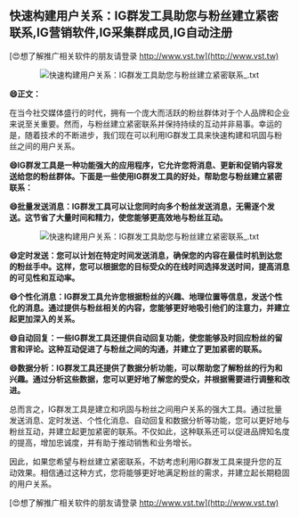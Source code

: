 ## **快速构建用户关系：IG群发工具助您与粉丝建立紧密联系,IG营销软件,IG采集群成员,IG自动注册**

[😍想了解推广相关软件的朋友请登录 http://www.vst.tw](http://www.vst.tw)

 <center><img src="https://vst.tw/MP4/tuiguang/png/6.png" alt="快速构建用户关系：IG群发工具助您与粉丝建立紧密联系_.txt"></center>

**😄正文：**

在当今社交媒体盛行的时代，拥有一个庞大而活跃的粉丝群体对于个人品牌和企业来说至关重要。然而，与粉丝建立紧密联系并保持持续的互动并非易事。幸运的是，随着技术的不断进步，我们现在可以利用IG群发工具来快速构建和巩固与粉丝之间的用户关系。

**😄IG群发工具是一种功能强大的应用程序，它允许您将消息、更新和促销内容发送给您的粉丝群体。下面是一些使用IG群发工具的好处，帮助您与粉丝建立紧密联系：**

**😄批量发送消息：IG群发工具可以让您同时向多个粉丝发送消息，无需逐个发送。这节省了大量时间和精力，使您能够更高效地与粉丝互动。**

 <center><img src="https://vst.tw/MP4/tuiguang/png/7.png" alt="快速构建用户关系：IG群发工具助您与粉丝建立紧密联系_.txt"></center>

**😄定时发送：您可以计划在特定时间发送消息，确保您的内容在最佳时机到达您的粉丝手中。这样，您可以根据您的目标受众的在线时间选择发送时间，提高消息的可见性和互动率。**

**😄个性化消息：IG群发工具允许您根据粉丝的兴趣、地理位置等信息，发送个性化的消息。通过提供与粉丝相关的内容，您能够更好地吸引他们的注意力，并建立起更加深入的关系。**

**😄自动回复：一些IG群发工具还提供自动回复功能，使您能够及时回应粉丝的留言和评论。这种互动促进了与粉丝之间的沟通，并建立了更加紧密的联系。**

**😄数据分析：IG群发工具还提供了数据分析功能，可以帮助您了解粉丝的行为和兴趣。通过分析这些数据，您可以更好地了解您的受众，并根据需要进行调整和改进。**

总而言之，IG群发工具是建立和巩固与粉丝之间用户关系的强大工具。通过批量发送消息、定时发送、个性化消息、自动回复和数据分析等功能，您可以更好地与粉丝互动，并建立起更加紧密的联系。不仅如此，这种联系还可以促进品牌知名度的提高，增加忠诚度，并有助于推动销售和业务增长。

因此，如果您希望与粉丝建立紧密联系，不妨考虑利用IG群发工具来提升您的互动效果。相信通过这种方式，您将能够更好地满足粉丝的需求，并建立起长期稳固的用户关系。

[😍想了解推广相关软件的朋友请登录 http://www.vst.tw](http://www.vst.tw)



